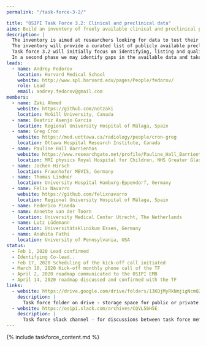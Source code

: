 ```yaml
---
permalink: "/task-force-3-2/"

title: "OSIPI Task Force 3.2: Clinical and preclinical data"
aims: Build an inventory of freely available clinical and preclinical perfusion MRI data.
description: |
  The inventory is aimed at researchers looking for data to test their perfusion analysis methods, and at data owners who want to share data for secondary research. 
  The inventory will provide a curated list of publicly available preclinical and clinical perfusion datasets that can be used to test algorithms in real-world conditions for robustness, reproducibility and practicality. 
  Task force 3.2 will initially focus on identifying, listing and qualifying existing datasets. 
  In a second phase we may identify gaps in the available data and take actions to fill them.
leads:
  - name: Andrey Fedorov
    location: Harvard Medical School
    website: http://www.spl.harvard.edu/pages/People/fedorov/
    role: Lead
    email: andrey.fedorov@gmail.com
members:
  - name: Zaki Ahmed 
    website: https://github.com/notzaki
    location: McGill University, Canada
  - name: Beatriz Asenjo Garcia
    location: Regional University Hospital of Málaga, Spain
  - name: Greg Cron 
    website: https://med.uottawa.ca/radiology/people/cron-greg
    location: Ottawa Hospital Research Institute, Canada
  - name: Pauline Hall Barrientos
    website: https://www.researchgate.net/profile/Pauline_Hall_Barrientos
    location: MRI physics Royal Hospital for Children, NHS Greater Glasgow and Clyde
  - name: Jochen Hirsch
    location: Fraunhofer MEVIS, Germany
  - name: Thomas Lindner
    location: University Hospital Hamburg-Eppendorf, Germany
  - name: Felix Navarro
    website: https://github.com/felixnavarro
    location: Regional University Hospital of Málaga, Spain
  - name: Federico Pineda
  - name: Annette van der Toorn
    location: University Medical Center Utrecht, The Netherlands
  - name: Lutz Lüdemann
    location: Universitätsklinikum Essen, Germany
  - name: Anahita Fathi
    location: University of Pennsylvania, USA
status:
  - Feb 1, 2020 Lead confirmed
  - Identifying Co-lead..
  - Feb 17, 2020 Scheduling of the kick-off call initiated
  - March 10, 2020 Kick-off monthly phone call of the TF
  - April 2, 2020 roadmap communicated to the OSIPI EMB
  - April 14, 2020 roadmap discussed and confirmed with the TF
links:
  - website: https://drive.google.com/drive/folders/13KOjMyRkNmjigNcmQ2LHMYIzCTr2cN-S
    description: |
      Task force folder on drive - storage space for public or private documents developed by the task force.
  - website: https://osipi.slack.com/archives/CQVL56H5E
    description: |
      Task force slack channel - for discussions between task force members.
---
```


{% include taskforce_content.md %}
<!--- Please include your task force contents below, free formatting -->

